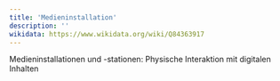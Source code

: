 ```yaml
---
title: 'Medieninstallation'
description: ''
wikidata: https://www.wikidata.org/wiki/Q84363917
---
```


Medieninstallationen und -stationen: Physische Interaktion mit digitalen Inhalten
